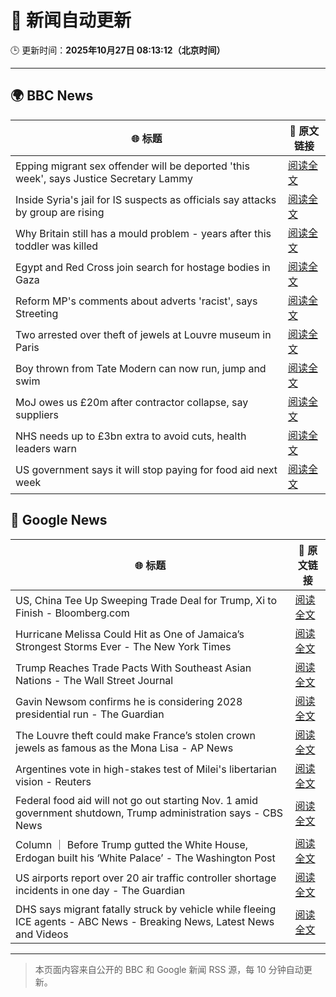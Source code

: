# 🧠 新闻自动更新

🕒 更新时间：**2025年10月27日 08:13:12（北京时间）**

---

## 🌍 BBC News

| 🌐 标题 | 🔗 原文链接 |
|--------|-------------|
| Epping migrant sex offender will be deported 'this week', says Justice Secretary Lammy | [阅读全文](https://www.bbc.com/news/articles/cwyng49vv10o?at_medium=RSS&at_campaign=rss) |
| Inside Syria's jail for IS suspects as officials say attacks by group are rising | [阅读全文](https://www.bbc.com/news/articles/cze6y5x8np8o?at_medium=RSS&at_campaign=rss) |
| Why Britain still has a mould problem - years after this toddler was killed | [阅读全文](https://www.bbc.com/news/articles/cpwvzxzzxrxo?at_medium=RSS&at_campaign=rss) |
| Egypt and Red Cross join search for hostage bodies in Gaza | [阅读全文](https://www.bbc.com/news/articles/cx2l0mjkjkvo?at_medium=RSS&at_campaign=rss) |
| Reform MP's comments about adverts 'racist', says Streeting | [阅读全文](https://www.bbc.com/news/articles/cd7rg7wjvgvo?at_medium=RSS&at_campaign=rss) |
| Two arrested over theft of jewels at Louvre museum in Paris | [阅读全文](https://www.bbc.com/news/articles/c2em38pdv0do?at_medium=RSS&at_campaign=rss) |
| Boy thrown from Tate Modern can now run, jump and swim | [阅读全文](https://www.bbc.com/news/articles/cdx4598el5eo?at_medium=RSS&at_campaign=rss) |
| MoJ owes us £20m after contractor collapse, say suppliers | [阅读全文](https://www.bbc.com/news/articles/c4gwz8gg6plo?at_medium=RSS&at_campaign=rss) |
| NHS needs up to £3bn extra to avoid cuts, health leaders warn | [阅读全文](https://www.bbc.com/news/articles/c9934y423nzo?at_medium=RSS&at_campaign=rss) |
| US government says it will stop paying for food aid next week | [阅读全文](https://www.bbc.com/news/articles/c4g7d9j7p5qo?at_medium=RSS&at_campaign=rss) |

## 📰 Google News

| 🌐 标题 | 🔗 原文链接 |
|--------|-------------|
| US, China Tee Up Sweeping Trade Deal for Trump, Xi to Finish - Bloomberg.com | [阅读全文](https://news.google.com/rss/articles/CBMiqAFBVV95cUxONTI4aVl2WDVTc0tCR2h0TUJjTnFUMUh3bnpuY2FoWUxlLW9fUms0MzFoRFBjU280M1RBSzM3UUVnV1FtNlFjZndueW5hRFBMeEpPUmRBNnVEbGx5T0IyX2NDX20zbUhERFpfVUZwdGR1bDJya2hoRVBMZEV5T2ZTb0Z1NlNhOUpvU3A3cnllMzZVWmt1NXFlUnhfNllzRW1NNEtXUVJndEw?oc=5) |
| Hurricane Melissa Could Hit as One of Jamaica’s Strongest Storms Ever - The New York Times | [阅读全文](https://news.google.com/rss/articles/CBMijwFBVV95cUxOdjhZMzVlN0pMczJ2S3hpVTgtZXZRNGJHZVFnMW1lWWlTUWlHb090NVFWSTExOUkzN29zNi1aM3RtQVo3TTZoLUI2SlNVVTVIbGxlVVNDbTFVMXlhakRKREk1YTNnbTVyWHBEejJ2SlBDdFg3dEhVWE1RVnEwM0ZfcFlEWnU0Yk0zWktzV1RRQQ?oc=5) |
| Trump Reaches Trade Pacts With Southeast Asian Nations - The Wall Street Journal | [阅读全文](https://news.google.com/rss/articles/CBMingFBVV95cUxPY0RndGJCdG1QVkZNQ1dXRWFtQlVxVHVWLTRxUWhhLWd0QWx0UEx6cVpHX2VwOWpham9EWHMzV2hDUG5QLTJjSHZKY0R4bWs4RWs5OWpUWEd2eHpUT2hLekRJdnlLMVh6clh0THVyWk9nYXcwZGEzSnJwSUw5ZjhHd0hIbTk3eUF1M0djZWpQbi1kSmhXMkRMd3E1S0kyZw?oc=5) |
| Gavin Newsom confirms he is considering 2028 presidential run - The Guardian | [阅读全文](https://news.google.com/rss/articles/CBMiiwFBVV95cUxPYlNFMHBHOWRiMDZheFhCWXFxZVYySUQyeERxX0pDLWNlZUxBM0JDX0hnRE9KcElRVmpIVXp6WnRCN1NlS2tOZjNuU3BmQlV2V25vM0kzbW1tLUJrYUhEeVRVemdlTFVfeHFOYnRpU25yMEFnWWUwTEdkUmV0MlFfaVlZOTNqRjZTVDBB?oc=5) |
| The Louvre theft could make France’s stolen crown jewels as famous as the Mona Lisa - AP News | [阅读全文](https://news.google.com/rss/articles/CBMijwFBVV95cUxQeURRUE1TNEFuMU8wdWltRC14T3Y2NlJkUWExU0k4MzdRbGlYMFU3c2RzRnpaLXNpeXZEaEdtU2kzbjlMbXFpbGtpaDF2ZGdSTjhTVjFoVUdZNjV1a2VnVm1YdDZ0RllQMWl6UWppeHFHeUJUMklfY25Rd0tnN0dnbzBIWEIyclZINmNKcE43cw?oc=5) |
| Argentines vote in high-stakes test of Milei's libertarian vision - Reuters | [阅读全文](https://news.google.com/rss/articles/CBMirgFBVV95cUxONUVZZXhjd3RmdnY2OU54WEliYkoycGRDQjlJY09hVzZSU1E3amUxdEwxX3RnM005SDdkNVY3RlpkREVIR28zTW9hSk5lSHdCbkZVN3NCNnIwcWxHZkJvMDBsN1dvWEh2eUM0VHhRazRmaUFXU3BUSjkyaXpEb2JLSFFhaHNBVzZzczdVYjUyS0ZfekdUZVlaYnpkT2xUN2IyTUlreHFhM1lyWWJ4RlE?oc=5) |
| Federal food aid will not go out starting Nov. 1 amid government shutdown, Trump administration says - CBS News | [阅读全文](https://news.google.com/rss/articles/CBMidEFVX3lxTE9HenVNSXZFWVhuLUtlZVpXdXlSTS1IYUJrVW5LMVVveC1laDhBaW1pY2VLTzd1R1NGb1JVRFJsYU1EMERzSlozTmFpeVhZUmUyZmlSRkVrQmV4TjFkbElydk92dlpkdTZrS1Fvb2JKbFpIUWhE0gF6QVVfeXFMUHlSWmNTcFV2RTk3YklVdE9RMHJ3TUUxMEszTHJUelp2X3BMTW9TNU1mVUg0VUMwQVpNSnJHLWJpdUVUZ0RHZ1g5VzVPY0FjSTZQQVdxUWVCb09aXzFoSzV1Tms4UDVQUE94RlpaYkd5cUhkbW9taHFOc2c?oc=5) |
| Column ｜ Before Trump gutted the White House, Erdogan built his ‘White Palace’ - The Washington Post | [阅读全文](https://news.google.com/rss/articles/CBMioAFBVV95cUxOamwxaTQ0ajJaMDJrdFhwVUFWTDQtT3JWWE9RQWh0SzgxZWFraUdBWVFueFhNYkpGV0dNa0p6dVpVZmpYSFBKaXpGQWxCQUctYV8wTmpXTXE2bUV6NGlzZ3JxUmRWZzlvc0lGLU9KTHZONmdOQlVqNWpzSEcwdE5scWFkaVZkenE2V09HSmN3MldyN0Y1S3lILXB4dDlsemZO?oc=5) |
| US airports report over 20 air traffic controller shortage incidents in one day - The Guardian | [阅读全文](https://news.google.com/rss/articles/CBMikwFBVV95cUxOdGpSaWxUMWFFMW9ZU2loY2lUWi1mY2R1dkxwVU9vemdCZkVUZ0UxMXpKaVg1cy05Zm4xZXRxTHVmbUtBRlIzSU5lU0pHU0Y5ejI4bFJDZXc3aXJOZEtLLVl2Q3ZQa3QyS2xsMm1LSnlSRkJ0bzRuMHR0SzlxRHhnMzU2MDZLc1R1ZFBiU1FMV3BqTlU?oc=5) |
| DHS says migrant fatally struck by vehicle while fleeing ICE agents - ABC News - Breaking News, Latest News and Videos | [阅读全文](https://news.google.com/rss/articles/CBMipwFBVV95cUxOajIwZ240T3hBc1FBR2ttUWZXT20tRy1oTkh3dU5IVlJOUy1RTGVyb21fWHNGX1hQc2JqWUlMZFZ0QW1hMnZJZ0JFMkU3TFNWeDRGTjlLbk92bG82N0JIVmFxMS1lbHZEVjJkc3BOYThqNmJDLW1oUDFtWnBFMDlQM3RoTFV1SlpvLWlNS2M5NFBTU3ZzV1FNZk15Wi0zblk3alk3NGtXd9IBrAFBVV95cUxNVTJITFd4eWlidkx6VWtvVzA5ZWN1RGNpaWRvN05BYzNjYXdGc2F1a3N3cXVUaE83UUZRd0NfeW1RM1gxejJjbER3eUhxeG1Cbkl6ZjFKaVR4VEl3VkFfdWxaOThUUF9wdXItekpvUGFkZGV5WUw4VTR4OWZ1bkRQMk5mMFVfcUhURm9VYUJuVVltU0lKQ3ZwX1pETFUzdjJNVUxIRE52dVNBaEhM?oc=5) |

---
> 本页面内容来自公开的 BBC 和 Google 新闻 RSS 源，每 10 分钟自动更新。
